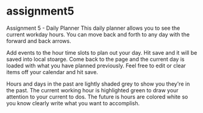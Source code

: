 # assignment5
Assignment 5 - Daily Planner
This daily planner allows you to see the current workday hours. You can move back and forth to any day with the forward and back arrows.

Add events to the hour time slots to plan out your day. Hit save and it will be saved into local stoarge. Come back to the page and the current day is loaded with what you have planned previously. Feel free to edit or clear items off your calendar and hit save. 

Hours and days in the past are lightly shaded grey to show you they're in the past. The current working hour is highlighted green to draw your attention to your current to dos. The future is hours are colored white so you know clearly write what you want to accomplish. 
